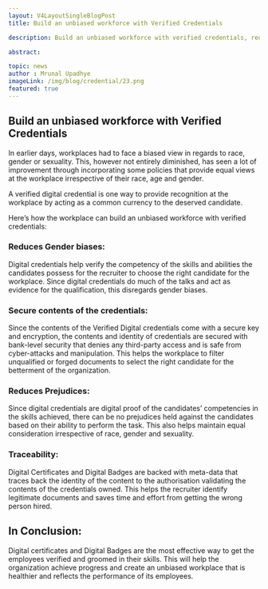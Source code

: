 ```yaml
---
layout: V4LayoutSingleBlogPost
title: Build an unbiased workforce with Verified Credentials

description: Build an unbiased workforce with verified credentials, reducing biases and ensuring secure, traceable qualifications.

abstract: 

topic: news
author : Mrunal Upadhye
imageLink: /img/blog/credential/23.png
featured: true
---
```


## Build an unbiased workforce with Verified Credentials

In earlier days, workplaces had to face a biased view in regards to race, gender or sexuality. This, however not entirely diminished, has seen a lot of improvement through incorporating some policies that provide equal views at the workplace irrespective of their race, age and gender.

A verified digital credential is one way to provide recognition at the workplace by acting as a common currency to the deserved candidate.

Here’s how the workplace can build an unbiased workforce with verified credentials:

### Reduces Gender biases:

Digital credentials help verify the competency of the skills and abilities the candidates possess for the recruiter to choose the right candidate for the workplace. Since digital credentials do much of the talks and act as evidence for the qualification, this disregards gender biases.

### Secure contents of the credentials:

Since the contents of the Verified Digital credentials come with a secure key and encryption, the contents and identity of credentials are secured with bank-level security that denies any third-party access and is safe from cyber-attacks and manipulation. This helps the workplace to filter unqualified or forged documents to select the right candidate for the betterment of the organization.

### Reduces Prejudices:

Since digital credentials are digital proof of the candidates’ competencies in the skills achieved, there can be no prejudices held against the candidates based on their ability to perform the task. This also helps maintain equal consideration irrespective of race, gender and sexuality.

### Traceability:

Digital Certificates and Digital Badges are backed with meta-data that traces back the identity of the content to the authorisation validating the contents of the credentials owned. This helps the recruiter identify legitimate documents and saves time and effort from getting the wrong person hired.

## In Conclusion:

Digital certificates and Digital Badges are the most effective way to get the employees verified and groomed in their skills. This will help the organization achieve progress and create an unbiased workplace that is healthier and reflects the performance of its employees.



